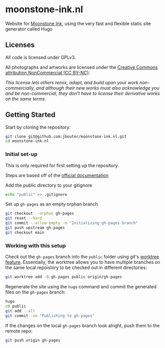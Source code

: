 # moonstone-ink.nl

Website for [Moonstone Ink](https://moonstone-ink.nl), using the very fast and flexible static site generator called Hugo

## Licenses

All code is licensed under GPLv3.

All photographs and artworks are licensed under the [Creative Commons attribution NonCommercial (CC BY-NC)](https://creativecommons.org/licenses/by-nc/4.0/):

*This license lets others remix, adapt, and build upon your work non-commercially, and although their new works must also acknowledge you and be non-commercial, they don’t have to license their derivative works on the same terms.*

## Getting Started

Start by cloning the repository:

```bash
git clone git@github.com:jbouter/moonstone-ink.nl.git
cd moonstone-ink.nl
```

### Initial set-up

This is only required for first setting up the repository.

Steps are based off of the [official documentation](https://gohugo.io/hosting-and-deployment/hosting-on-github/#preparations-for-gh-pages-branch)

Add the public directory to your gitignore

```bash
echo "public" >> .gitignore
```

Set up `gh-pages` as an empty orphan branch

```bash
git checkout --orphan gh-pages
git reset --hard
git commit --allow-empty -m "Initializing gh-pages branch"
git push upstream gh-pages
git checkout main
```


### Working with this setup

Check out the `gh-pages` branch into the `public` folder using git's [worktree feature](https://git-scm.com/docs/git-worktree). Essentially, the worktree allows you to have multiple branches on the same local repoistory to be checked out in different directories:

```bash
git worktree add -B gh-pages public origin/gh-pages
```

Regenerate the site using the `hugo` command and commit the generated files on the `gh-pages` branch:

```bash
hugo
cd public
git add --all
git commit -sm "Publishing to gh-pages"
```

If the changes on the local `gh-pages` branch look alright, push them to the remote repo:

```bash
git push origin gh-pages
```
